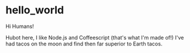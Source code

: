 # hello_world

Hi Humans!
 
Hubot here, I like Node.js and Coffeescript (that's what I'm made of!)
I've had tacos on the moon and find then far superior to Earth tacos.
